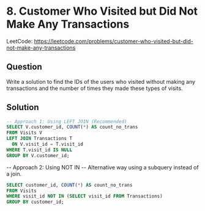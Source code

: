 # 8. Customer Who Visited but Did Not Make Any Transactions

LeetCode: https://leetcode.com/problems/customer-who-visited-but-did-not-make-any-transactions

## Question
Write a solution to find the IDs of the users who visited without making any transactions and the number of times they made these types of visits.

## Solution
```sql
-- Approach 1: Using LEFT JOIN (Recommended)
SELECT V.customer_id, COUNT(*) AS count_no_trans
FROM Visits V
LEFT JOIN Transactions T
  ON V.visit_id = T.visit_id
WHERE T.visit_id IS NULL
GROUP BY V.customer_id;
```

-- Approach 2: Using NOT IN
-- Alternative way using a subquery instead of a join.
```sql
SELECT customer_id, COUNT(*) AS count_no_trans
FROM Visits
WHERE visit_id NOT IN (SELECT visit_id FROM Transactions)
GROUP BY customer_id;
```
